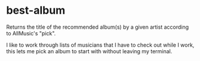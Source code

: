 # best-album
Returns the title of the recommended album(s) by a given artist according to AllMusic's "pick".

I like to work through lists of musicians that I have to check out while I work, this lets me pick an album to start with without leaving my terminal.
